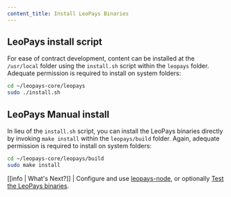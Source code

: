```yaml
---
content_title: Install LeoPays Binaries
---
```


## LeoPays install script

For ease of contract development, content can be installed at the `/usr/local` folder using the `install.sh` script within the `leopays` folder. Adequate permission is required to install on system folders:

```sh
cd ~/leopays-core/leopays
sudo ./install.sh
```

## LeoPays Manual install

In lieu of the `install.sh` script, you can install the LeoPays binaries directly by invoking `make install` within the `leopays/build` folder. Again, adequate permission is required to install on system folders:

```sh
cd ~/leopays-core/leopays/build
sudo make install
```

[[info | What's Next?]]
| Configure and use [leopays-node](../../../01_node/index.md), or optionally [Test the LeoPays binaries](./04_test-binaries.md).
